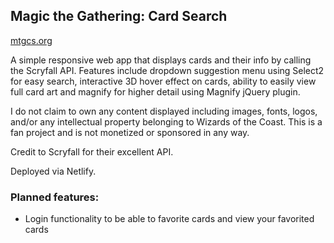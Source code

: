 ## Magic the Gathering: Card Search

[mtgcs.org](https://mtgcs.org/)

A simple responsive web app that displays cards and their info by calling the Scryfall API.
Features include dropdown suggestion menu using Select2 for easy search, interactive 3D hover effect on cards, ability to easily view full card art and magnify for higher detail using Magnify jQuery plugin.

I do not claim to own any content displayed including images, fonts, logos, and/or any intellectual property belonging to Wizards of the Coast. This is a fan project and is not monetized or sponsored in any way.

Credit to Scryfall for their excellent API.

Deployed via Netlify.

### Planned features:

- Login functionality to be able to favorite cards and view your favorited cards
